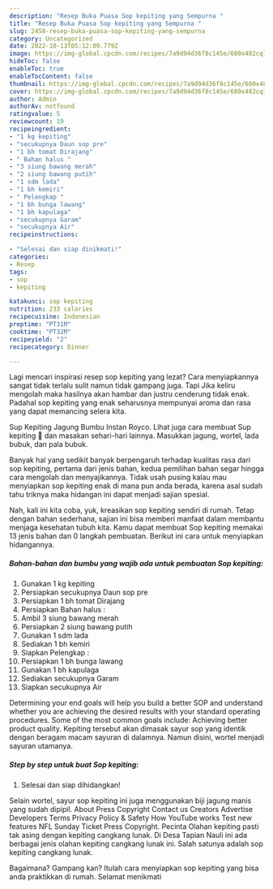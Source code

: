 ```yaml
---
description: "Resep Buka Puasa Sop kepiting yang Sempurna "
title: "Resep Buka Puasa Sop kepiting yang Sempurna "
slug: 2458-resep-buka-puasa-sop-kepiting-yang-sempurna
category: Uncategorized
date: 2022-10-13T05:12:09.779Z
image: https://img-global.cpcdn.com/recipes/7a9d94d36f8c145e/680x482cq70/sop-kepiting-foto-resep-utama.jpg
hideToc: false
enableToc: true
enableTocContent: false
thumbnail: https://img-global.cpcdn.com/recipes/7a9d94d36f8c145e/680x482cq70/sop-kepiting-foto-resep-utama.jpg
cover: https://img-global.cpcdn.com/recipes/7a9d94d36f8c145e/680x482cq70/sop-kepiting-foto-resep-utama.jpg
author: Admin
authorAv: notfound
ratingvalue: 5
reviewcount: 19
recipeingredient:
- "1 kg kepiting"
- "secukupnya Daun sop pre"
- "1 bh tomat Dirajang"
- " Bahan halus "
- "3 siung bawang merah"
- "2 siung bawang putih"
- "1 sdm lada"
- "1 bh kemiri"
- " Pelengkap "
- "1 bh bunga lawang"
- "1 bh kapulaga"
- "secukupnya Garam"
- "secukupnya Air"
recipeinstructions:

- "Selesai dan siap dinikmati!"
categories:
- Resep
tags:
- sop
- kepiting

katakunci: sop kepiting 
nutrition: 233 calories
recipecuisine: Indonesian
preptime: "PT31M"
cooktime: "PT32M"
recipeyield: "2"
recipecategory: Dinner

---
```



Lagi mencari inspirasi resep sop kepiting yang lezat? Cara menyiapkannya sangat tidak terlalu sulit namun tidak gampang juga. Tapi Jika keliru mengolah maka hasilnya akan hambar dan justru cenderung tidak enak. Padahal sop kepiting yang enak seharusnya mempunyai aroma dan rasa yang dapat memancing selera kita.


Sup Kepiting Jagung Bumbu Instan Royco. Lihat juga cara membuat Sup kepiting 🦀 dan masakan sehari-hari lainnya. Masukkan jagung, wortel, lada bubuk, dan pala bubuk.

Banyak hal yang sedikit banyak berpengaruh terhadap kualitas rasa dari sop kepiting, pertama dari jenis bahan, kedua pemilihan bahan segar hingga cara mengolah dan menyajikannya. Tidak usah pusing kalau mau menyiapkan sop kepiting enak di mana pun anda berada, karena asal sudah tahu triknya maka hidangan ini dapat menjadi sajian spesial.


Nah, kali ini kita coba, yuk, kreasikan sop kepiting sendiri di rumah. Tetap dengan bahan sederhana, sajian ini bisa memberi manfaat dalam membantu menjaga kesehatan tubuh kita. Kamu dapat membuat Sop kepiting memakai 13 jenis bahan dan 0 langkah pembuatan. Berikut ini cara untuk menyiapkan hidangannya.

<!--inarticleads1-->

##### Bahan-bahan dan bumbu yang wajib ada untuk pembuatan Sop kepiting:

1. Gunakan 1 kg kepiting
1. Persiapkan secukupnya Daun sop pre
1. Persiapkan 1 bh tomat Dirajang
1. Persiapkan  Bahan halus :
1. Ambil 3 siung bawang merah
1. Persiapkan 2 siung bawang putih
1. Gunakan 1 sdm lada
1. Sediakan 1 bh kemiri
1. Siapkan  Pelengkap :
1. Persiapkan 1 bh bunga lawang
1. Gunakan 1 bh kapulaga
1. Sediakan secukupnya Garam
1. Siapkan secukupnya Air


Determining your end goals will help you build a better SOP and understand whether you are achieving the desired results with your standard operating procedures. Some of the most common goals include: Achieving better product quality. Kepiting tersebut akan dimasak sayur sop yang identik dengan beragam macam sayuran di dalamnya. Namun disini, wortel menjadi sayuran utamanya. 

<!--inarticleads2-->

##### Step by step untuk buat Sop kepiting:


1. Selesai dan siap dihidangkan!

Selain wortel, sayur sop kepiting ini juga menggunakan biji jagung manis yang sudah dipipil. About Press Copyright Contact us Creators Advertise Developers Terms Privacy Policy &amp; Safety How YouTube works Test new features NFL Sunday Ticket Press Copyright. Pecinta Olahan kepiting pasti tak asing dengan kepiting cangkang lunak. Di Desa Tapian Nauli ini ada berbagai jenis olahan kepiting cangkang lunak ini. Salah satunya adalah sop kepiting cangkang lunak. 

Bagaimana? Gampang kan? Itulah cara menyiapkan sop kepiting yang bisa anda praktikkan di rumah. Selamat menikmati
